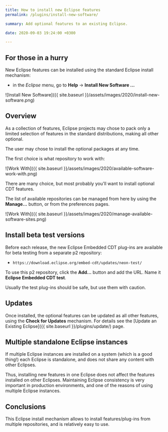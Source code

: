 ```yaml
---
title: How to install new Eclipse features
permalink: /plugins/install-new-software/

summary: Add optional features to an existing Eclipse.

date: 2020-09-03 19:24:00 +0300

---
```


## For those in a hurry

New Eclipse features can be installed using the standard Eclipse install
mechanism:

- in the _Eclipse_ menu, go to **Help** → **Install New Software ...**

![Install New Software]({{ site.baseurl }}/assets/images/2020/install-new-software.png)

## Overview

As a collection of features, Eclipse projects may chose to pack only a
limited selection of features in the standard distributions, making all
other optional.

The user may chose to install the optional packages at any time.

The first choice is what repository to work with:

![Work With]({{ site.baseurl }}/assets/images/2020/available-software-work-with.png)

There are many choice, but most probably you'll want to install optional
CDT features.

The list of available repositories can be managed from here by 
using the **Manage...** button, or from the preferences pages.

![Work With]({{ site.baseurl }}/assets/images/2020/manage-available-software-sites.png)

## Install beta test versions

Before each release, the new Eclipse Embedded CDT plug-ins are available
for beta testing from a separate p2 repository:

- `https://download.eclipse.org/embed-cdt/updates/neon-test/`

To use this p2 repository, click the **Add...** button and add the URL. Name it **Eclipse Embedded CDT test**.

Usually the test plug-ins should be safe, but use them with caution.

## Updates

Once installed, the optional features can be updated as all other features,
using the **Check for Updates** mechanism. For details see the
[Update an Existing Eclipse]({{ site.baseurl }}/plugins/update/) page.

## Multiple standalone Eclipse instances

If multiple Eclipse instances are installed on a system (which is a good thing!)
each Eclipse is standalone, and does not share any content with other Eclipses.

Thus, installing new features in one Eclipse does not affect the features installed on other
Eclipses. Maintaining Eclipse consistency is very important in production
environments, and one of the reasons of using multiple Eclipse
instances.

## Conclusions

This Eclipse install mechanism allows to install features/plug-ins from
multiple repositories, and is relatively easy to use.
